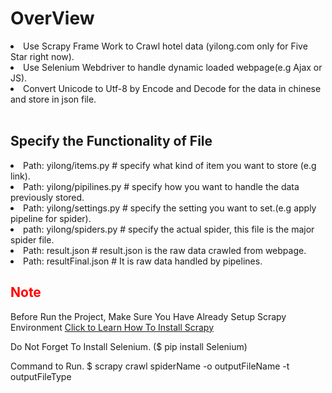 <h1>OverView</h1>
<td>
  <li>Use Scrapy Frame Work to Crawl hotel data (yilong.com only for Five Star right now).</li>
  <li>Use Selenium Webdriver to handle dynamic loaded webpage(e.g Ajax or JS).</li>
  <li>Convert Unicode to Utf-8 by Encode and Decode for the data in chinese and store in json file.</li>
</td>
<br>
<h2>Specify the Functionality of File </h2>
<td>
  <li>Path: yilong/items.py       	 # specify what kind of item you want to store (e.g link).</li>
  <li>Path: yilong/pipilines.py   	 # specify how you want to handle the data previously stored.</li>
  <li>Path: yilong/settings.py       # specify the setting you want to set.(e.g apply pipeline for spider).</li>
  <li>path: yilong/spiders.py				 # specify the actual spider, this file is the major spider file.
  <li>Path: result.json  # result.json is the raw data crawled from webpage.
  <li>Path: resultFinal.json # It is raw data handled by pipelines.</li>
</td>
<h2 style="color:red;">Note</h2>

<p>Before Run the Project, Make Sure You Have Already Setup Scrapy Environment
<a href="http://doc.scrapy.org/en/latest/intro/install.html">Click to Learn How To Install Scrapy</a>
</p>

<p>Do Not Forget To Install Selenium. ($ pip install Selenium)</p>
<p>Command to Run. $ scrapy crawl spiderName -o outputFileName -t outputFileType</p>
